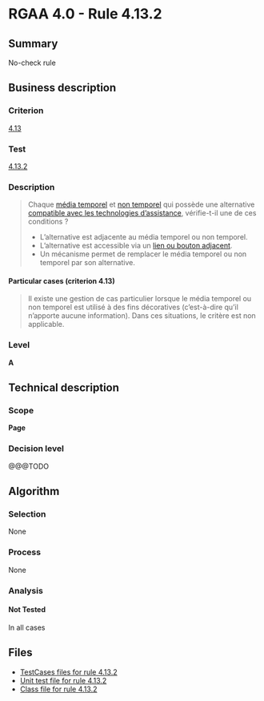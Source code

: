 # RGAA 4.0 - Rule 4.13.2

## Summary

No-check rule

## Business description

### Criterion

[4.13](https://www.numerique.gouv.fr/publications/rgaa-accessibilite/methode/criteres/#crit-4-13)

### Test

[4.13.2](https://www.numerique.gouv.fr/publications/rgaa-accessibilite/methode/criteres/#test-4-13-2)

### Description

> Chaque [média temporel](https://www.numerique.gouv.fr/publications/rgaa-accessibilite/methode/glossaire/#media-temporel-type-son-video-et-synchronise) et [non temporel](https://www.numerique.gouv.fr/publications/rgaa-accessibilite/methode/glossaire/#media-non-temporel) qui possède une alternative [compatible avec les technologies d’assistance](https://www.numerique.gouv.fr/publications/rgaa-accessibilite/methode/glossaire/#compatible-avec-les-technologies-d-assistance), vérifie-t-il une de ces conditions ?
> 
> * L’alternative est adjacente au média temporel ou non temporel.
> * L’alternative est accessible via un [lien ou bouton adjacent](https://www.numerique.gouv.fr/publications/rgaa-accessibilite/methode/glossaire/#lien-ou-bouton-adjacent).
> * Un mécanisme permet de remplacer le média temporel ou non temporel par son alternative.

#### Particular cases (criterion 4.13)

> Il existe une gestion de cas particulier lorsque le média temporel ou non temporel est utilisé à des fins décoratives (c’est-à-dire qu’il n’apporte aucune information). Dans ces situations, le critère est non applicable.

### Level

**A**


## Technical description

### Scope

**Page**

### Decision level

@@@TODO


## Algorithm

### Selection

None

### Process

None

### Analysis

#### Not Tested

In all cases


## Files

- [TestCases files for rule 4.13.2](https://gitlab.com/asqatasun/Asqatasun/-/tree/v5/rules/rules-rgaa4.0/src/test/resources/testcases/rgaa40/Rgaa40Rule041302/)
- [Unit test file for rule 4.13.2](https://gitlab.com/asqatasun/Asqatasun/-/blob/v5/rules/rules-rgaa4.0/src/test/java/org/asqatasun/rules/rgaa40/Rgaa40Rule041302Test.java)
- [Class file for rule 4.13.2](https://gitlab.com/asqatasun/Asqatasun/-/blob/v5/rules/rules-rgaa4.0/src/main/java/org/asqatasun/rules/rgaa40/Rgaa40Rule041302.java)


